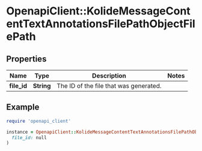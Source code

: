 # OpenapiClient::KolideMessageContentTextAnnotationsFilePathObjectFilePath

## Properties

| Name | Type | Description | Notes |
| ---- | ---- | ----------- | ----- |
| **file_id** | **String** | The ID of the file that was generated. |  |

## Example

```ruby
require 'openapi_client'

instance = OpenapiClient::KolideMessageContentTextAnnotationsFilePathObjectFilePath.new(
  file_id: null
)
```

